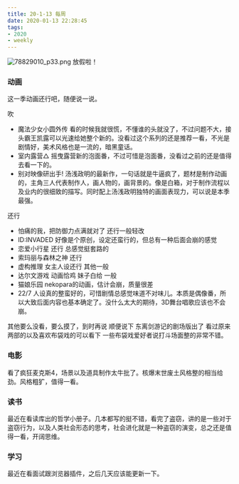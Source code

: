 ```yaml
---
title: 20-1-13 每周
date: 2020-01-13 22:28:45
tags:
- 2020 
- weekly
---
```

![78829010_p33.png](https://i.loli.net/2020/01/13/SilhQOFXsn1JgCx.png)
放假啦！
<!-- more-->
### 动画
这一季动画还行吧，随便说一说。

吹
- 魔法少女小圆外传 看的时候我就很慌，不懂谁的头就没了，不过问题不大，接头霸王凯露可以光速给她整个新的。没看过这个系列的还是推荐一看，不光是剧情好，美术风格也是一流的，暗黑童话。
- 室内露营△ 摇曳露营新的泡面番，不过可惜是泡面番，没看过之前的还是值得去看一下的。
- 别对映像研出手! 汤浅政明的最新作，一句话就是牛逼疯了，题材是制作动画的，主角三人代表制作人，画人物的，画背景的。像是白箱，对于制作流程以及业内的很细致的描写。同时配上汤浅政明独特的画面表现力，可以说是本季最强。

还行
- 怕痛的我，把防御力点满就对了 还行一般轻改
- ID:INVADED 好像是个原创，设定还蛮行的，但总有一种后面会崩的感觉
- 恋爱小行星 还行 总感觉挺套路的
- 索玛丽与森林之神 还行
- 虚构推理 女主人设还行 其他一般
- 达尔文游戏 动画恰鸡 妹子白给 一般
- 猫娘乐园 nekopara的动画，估计会崩，质量很差
- 22/7 人设真的整蛮好的，可惜剧情总感觉味道不对味儿。本质是偶像番，所以大致后面内容也基本确定了。没什么太大的期待，3D舞台唱歌应该也不会崩。

其他要么没看，要么摸了，到时再说
顺便说下 东离剑游记的剧场版出了 看过原来两部的以及喜欢布袋戏的可以看下 一些布袋戏爱好者说打斗场面整的非常不错。

### 电影
看了疯狂麦克斯4，场景以及道具制作太牛批了。核爆末世废土风格整的相当给劲。风格粗犷，值得一看。

### 读书
最近在看读库出的哲学小册子。几本都写的挺不错，看完了盗窃，讲的是一些对于盗窃行为，以及人类社会形态的思考，社会进化就是一种盗窃的演变，总之还是值得一看，开阔思维。

### 学习
最近在看面试跟浏览器插件，之后几天应该能更新一下。

